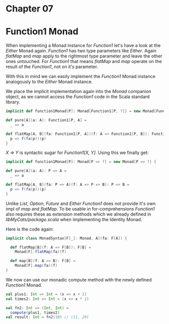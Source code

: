 # Chapter 07

# Function1 Monad

When implementing a Monad instance for _Function1_ let's
have a look at the _Either_ Monad again. _Function1_ has
two type parameters like _Either_. Again _flatMap_ and
_map_ apply to the rightmost type parameter and leave the
other ones untouched. For _Function1_ that means _flatMap_
and _map_ operate on the result of the _Function1_, not
on it's parameter.

With this in mind we can easily implement the _Function1_
Monad instance analogously to the _Either_ Monad instance.

We place the implicit implementation again into the _Monad_
companion object, as we cannot access the _Function1_ code
in the Scala standard library.

```scala
implicit def function1Monad[P]: Monad[Function1[P, ?]] = new Monad[Function1[P, ?]] {

def pure[A](a: A): Function1[P, A] =
  _ => a

def flatMap[A, B](fa: Function1[P, A])(f: A => Function1[P, B]): Function1[P, B] =
  p => f(fa(p))(p)
}
```

_X => Y_ is syntactic sugar for _Function1[X, Y]_.
Using this we finally get:

```scala
implicit def function1Monad[P]: Monad[P => ?] = new Monad[P => ?] {

def pure[A](a: A): P => A =
  _ => a

def flatMap[A, B](fa: P => A)(f: A => P => B): P => B =
  p => f(fa(p))(p)
}
```

Unlike _List_, _Option_, _Future_ and _Either_ _Function1_
does not provide it's own impl of _map_ and _flatMap_. To
be usable in for-comprehensions _Function1_ also requires
these as extension methods which we already defined in
_libMyCats/package.scala_ when implementing the Identity
Monad.

Here is the code again:

```scala
implicit class MonadSyntax[F[_]: Monad, A](fa: F[A]) {

  def flatMap[B](f: A => F[B]): F[B] =
    Monad[F].flatMap(fa)(f)

  def map[B](f: A => B): F[B] =
    Monad[F].map(fa)(f)
}
```

We now can use our monadic compute method with the
newly defined _Function1_ Monad.

```scala
val plus1: Int => Int = (x => x + 1)
val times2: Int => Int = (x => x * 2)

val fn2: Int => (Int, Int) =
  compute(plus1, times2)
val result: Int = fn2(10) // (11, 20)
```